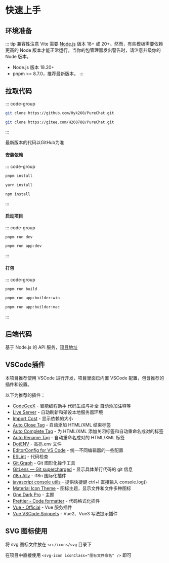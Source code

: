 # 快速上手

## 环境准备

::: tip 兼容性注意
Vite 需要 [Node.js](https://nodejs.org/en/) 版本 18+ 或 20+。然而，有些模板需要依赖更高的 Node 版本才能正常运行，当你的包管理器发出警告时，请注意升级你的 Node 版本。

 - Node.js 版本 18.20+
 - pnpm >= 8.7.0，推荐最新版本。
:::

## 拉取代码

::: code-group

```bash [GitHub]
git clone https://github.com/Hyk260/PureChat.git
```

```bash [Gitee]
git clone https://gitee.com/H260788/PureChat.git
```

:::

<Callout type='warning'>
  最新版本的代码以GitHub为准
</Callout>

#### 安装依赖

::: code-group

```bash [pnpm]
pnpm install
```

```bash [yarn]
yarn install
```

```bash [npm]
npm install 
```

:::

#### 启动项目

::: code-group

```bash [web]
pnpm run dev
```

```bash [electron]
pnpm run app:dev
```

:::

#### 打包

::: code-group

```bash [web]
pnpm run build
```

```bash [window]
pnpm run app:builder:win
```

```bash [mac]
pnpm run app:builder:mac
```

:::

## 后端代码 
基于 Node.js 的 API 服务，[项目地址](https://github.com/Hyk260/pure-backend)

## VSCode插件

本项目推荐使用 VSCode 进行开发，项目里面已内置 VSCode 配置，包含推荐的插件和设置。

以下为推荐的插件：
- [CodeGeeX](https://marketplace.visualstudio.com/items?itemName=aminer.codegeex) - 智能编程助手 代码生成与补全 自动添加注释等
- [Live Server](https://marketplace.visualstudio.com/items?itemName=ritwickdey.LiveServer) - 自动刷新和架设本地服务器环境
- [Import Cost](https://marketplace.visualstudio.com/items?itemName=wix.vscode-import-cost) - 显示依赖的大小
- [Auto Close Tag](https://marketplace.visualstudio.com/items?itemName=formulahendry.auto-close-tag) - 自动添加 HTML/XML 结束标签
- [Auto Complete Tag](https://marketplace.visualstudio.com/items?itemName=formulahendry.auto-complete-tag) - 为 HTML/XML 添加关闭标签和自动重命名成对的标签
- [Auto Rename Tag](https://marketplace.visualstudio.com/items?itemName=formulahendry.auto-rename-tag) - 自动重命名成对的 HTML/XML 标签
- [DotENV](https://marketplace.visualstudio.com/items?itemName=mikestead.dotenv) - 高亮.env 文件
- [EditorConfig for VS Code](https://marketplace.visualstudio.com/items?itemName=EditorConfig.EditorConfig) - 统一不同编辑器的一些配置
- [ESLint](https://marketplace.visualstudio.com/items?itemName=dbaeumer.vscode-eslint) - 代码检查
- [Git Graph](https://marketplace.visualstudio.com/items?itemName=mhutchie.git-graph) - Git 图形化操作工具
- [GitLens — Git supercharged](https://marketplace.visualstudio.com/items?itemName=eamodio.gitlens) - 显示具体某行代码的 git 信息
- [i18n Ally](https://marketplace.visualstudio.com/items?itemName=Lokalise.i18n-ally) - i18n 国际化插件
- [javascript console utils](https://marketplace.visualstudio.com/items?itemName=whtouche.vscode-js-console-utils) - 提供快捷键 ctrl+l 直接输入 console.log()
- [Material Icon Theme](https://marketplace.visualstudio.com/items?itemName=PKief.material-icon-theme) - 图标主题，显示文件和文件多种图标
- [One Dark Pro](https://marketplace.visualstudio.com/items?itemName=zhuangtongfa.Material-theme) - 主题
- [Prettier - Code formatter](https://marketplace.visualstudio.com/items?itemName=esbenp.prettier-vscode) - 代码格式化插件
- [Vue - Official](https://marketplace.visualstudio.com/items?itemName=Vue.volar) - Vue 服务插件
- [Vue VSCode Snippets](https://marketplace.visualstudio.com/items?itemName=sdras.vue-vscode-snippets) - Vue2、Vue3 写法提示插件

## SVG 图标使用

将 svg 图标文件放在 `src/icons/svg` 目录下

在项目中直接使用 `<svg-icon iconClass="图标文件命名" />` 即可
